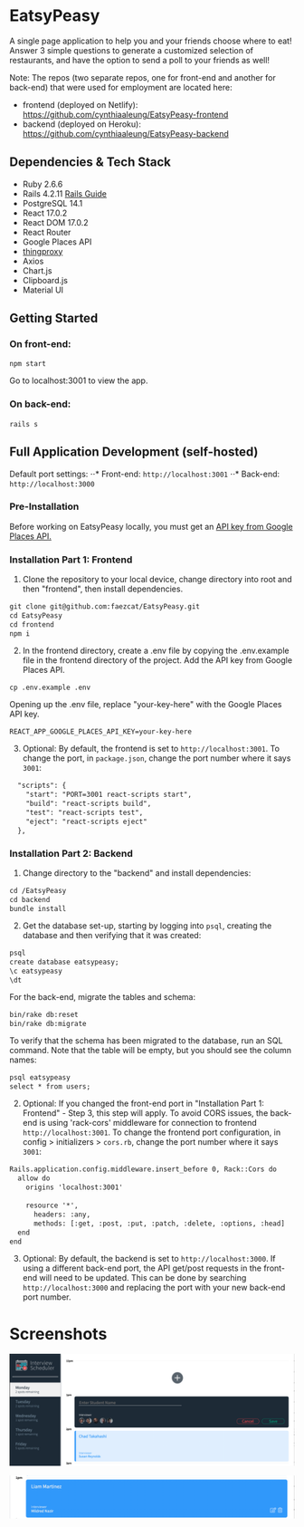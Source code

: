 # EatsyPeasy
A single page application to help you and your friends choose where to eat! Answer 3 simple questions to generate a customized selection of restaurants, and have the option to send a poll to your friends as well!

Note: The repos (two separate repos, one for front-end and another for back-end) that were used for employment are located here:
- frontend (deployed on Netlify): https://github.com/cynthiaaleung/EatsyPeasy-frontend
- backend (deployed on Heroku): https://github.com/cynthiaaleung/EatsyPeasy-backend

## Dependencies & Tech Stack
* Ruby 2.6.6
* Rails 4.2.11 [Rails Guide](http://guides.rubyonrails.org/v4.2/)
* PostgreSQL 14.1
* React 17.0.2
* React DOM 17.0.2
* React Router
* Google Places API
* [thingproxy](https://github.com/Freeboard/thingproxy)
* Axios
* Chart.js
* Clipboard.js
* Material UI


## Getting Started
### On front-end:
```
npm start
```
Go to localhost:3001 to view the app.

### On back-end:
```
rails s
```

## Full Application Development (self-hosted)

Default port settings:
⋅⋅* Front-end: `http://localhost:3001`
⋅⋅* Back-end: `http://localhost:3000`

### Pre-Installation
Before working on EatsyPeasy locally, you must get an [API key from Google Places API.](https://developers.google.com/maps/documentation/places/web-service/get-api-key)

### Installation Part 1: Frontend

1. Clone the repository to your local device, change directory into root and then "frontend", then install dependencies.
```
git clone git@github.com:faezcat/EatsyPeasy.git
cd EatsyPeasy
cd frontend
npm i
```
2. In the frontend directory, create a .env file by copying the .env.example file in the frontend directory of the project. Add the API key from Google Places API.
```
cp .env.example .env
```
Opening up the .env file, replace "your-key-here" with the Google Places API key.
```
REACT_APP_GOOGLE_PLACES_API_KEY=your-key-here
```
3. Optional: By default, the frontend is set to `http://localhost:3001`. To change the port, in `package.json`, change the port number where it says `3001`:
```
  "scripts": {
    "start": "PORT=3001 react-scripts start",
    "build": "react-scripts build",
    "test": "react-scripts test",
    "eject": "react-scripts eject"
  },
```
### Installation Part 2: Backend
1. Change directory to the "backend" and install dependencies:
```
cd /EatsyPeasy
cd backend
bundle install
```
2. Get the database set-up, starting by logging into `psql`, creating the database and then verifying that it was created:
```
psql
create database eatsypeasy;
\c eatsypeasy
\dt
```
For the back-end, migrate the tables and schema:
```
bin/rake db:reset
bin/rake db:migrate
```
To verify that the schema has been migrated to the database, run an SQL command. Note that the table will be empty, but you should see the column names:
```
psql eatsypeasy
select * from users;
```
2. Optional: If you changed the front-end port in "Installation Part 1: Frontend" - Step 3, this step will apply. To avoid CORS issues, the back-end is using 'rack-cors' middleware for connection to frontend `http://localhost:3001`. To change the frontend port configuration, in config > initializers > `cors.rb`, change the port number where it says `3001`:
```
Rails.application.config.middleware.insert_before 0, Rack::Cors do
  allow do
    origins 'localhost:3001'

    resource '*',
      headers: :any,
      methods: [:get, :post, :put, :patch, :delete, :options, :head]
  end
end
```
3. Optional: By default, the backend is set to `http://localhost:3000`. If using a different back-end port, the API get/post requests in the front-end will need to be updated. This can be done by searching `http://localhost:3000` and replacing the port with your new back-end port number.

# Screenshots
!["Appointment sample view and form"](https://github.com/fltfx/scheduler/blob/master/docs/appointment-view-form.png)

!["Appointment edit and delete"](https://github.com/fltfx/scheduler/blob/master/docs/appointment-edit-delete.png)